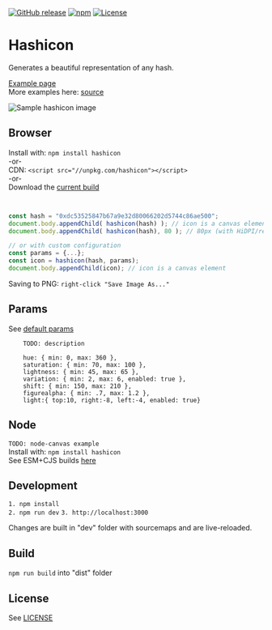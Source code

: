 [![GitHub release](https://img.shields.io/github/release/ETCDEVTeam/hashicon.svg)](https://github.com/ETCDEVTeam/hashicon/releases)
[![npm](http://img.shields.io/npm/v/hashicon.svg)](https://www.npmjs.com/package/hashicon)
[![License](https://img.shields.io/npm/l/hashicon.svg)](LICENSE)



Hashicon
==========

Generates a beautiful representation of any hash.

[Example page](https://ETCDEVTeam.github.io/hashicons/examples/)   
More examples here: [source](examples/index.html)

![Sample hashicon image](xexamples/hashicons.png "Hashicons")



Browser
---

Install with: 
```npm install hashicon```   
-or-   
CDN: ```<script src="//unpkg.com/hashicon"></script>```   
-or-   
Download the [current build](dist/hashicon.umd.js)   

```javascript


const hash = "0xdc53525847b67a9e32d80066202d5744c86ae500";
document.body.appendChild( hashicon(hash) ); // icon is a canvas element
document.body.appendChild( hashicon(hash), 80 ); // 80px (with HiDPI/retina adjustments)

// or with custom configuration
const params = {...};
const icon = hashicon(hash, params);
document.body.appendChild(icon); // icon is a canvas element
```

Saving to PNG:  ```right-click "Save Image As..."```



Params
---
See [default params](src/params.js)

```
	TODO: description

	hue: { min: 0, max: 360 },
	saturation: { min: 70, max: 100 },
	lightness: { min: 45, max: 65 },
	variation: { min: 2, max: 6, enabled: true },
	shift: { min: 150, max: 210 },
	figurealpha: { min: .7, max: 1.2 },
	light:{ top:10, right:-8, left:-4, enabled: true}
```


Node
---
```TODO: node-canvas example```   
Install with: ```npm install hashicon```   
See ESM+CJS builds [here](dist)


Development
-----------
```1. npm install```   
```2. npm run dev```
```3. http://localhost:3000```

Changes are built in "dev" folder with sourcemaps and are live-reloaded.

Build
-----
```npm run build``` into "dist" folder

License
-----
See [LICENSE](LICENSE)


